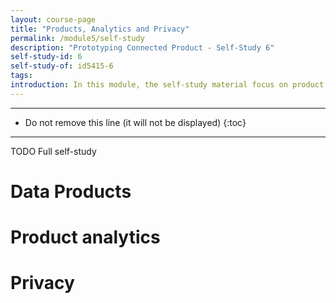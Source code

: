 ```yaml
---
layout: course-page
title: "Products, Analytics and Privacy"
permalink: /module5/self-study
description: "Prototyping Connected Product - Self-Study 6"
self-study-id: 6
self-study-of: id5415-6
tags:
introduction: In this module, the self-study material focus on product analytics. Zooming out from one prototype to a fleet of products, we will explore what makes a 'data product' and how data can be used in different ways depending on the lens and scale. In this context, we will touch on designers' responsibilities regarding privacy.
---
```


---

* Do not remove this line (it will not be displayed)
{:toc}

---

TODO Full self-study

# Data Products


# Product analytics


# Privacy
